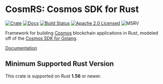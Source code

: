 # CosmRS: Cosmos SDK for Rust

[![Crate][crate-image]][crate-link]
[![Docs][docs-image]][docs-link]
[![Build Status][build-image]][build-link]
[![Apache 2.0 Licensed][license-image]][license-link]
![MSRV][rustc-image]

Framework for building [Cosmos] blockchain applications in Rust, modeled off
of the [Cosmos SDK for Golang].

[Documentation][docs-link]

## Minimum Supported Rust Version

This crate is supported on Rust **1.56** or newer.

[//]: # "badges"
[crate-image]: https://img.shields.io/crates/v/cosmrs.svg?logo=rust
[crate-link]: https://crates.io/crates/cosmrs
[docs-image]: https://docs.rs/cosmrs/badge.svg
[docs-link]: https://docs.rs/cosmrs/
[build-image]: https://github.com/cosmos/cosmos-rust/workflows/cosmrs/badge.svg
[build-link]: https://github.com/cosmos/cosmos-rust/actions/workflows/cosmrs.yml
[license-image]: https://img.shields.io/badge/license-Apache2.0-blue.svg
[license-link]: https://github.com/cosmos/cosmos-rust/blob/master/LICENSE
[rustc-image]: https://img.shields.io/badge/rustc-1.56+-blue.svg

[//]: # "general links"
[Cosmos]: https://cosmos.network/
[Cosmos SDK for Golang]: https://github.com/cosmos/cosmos-sdk
